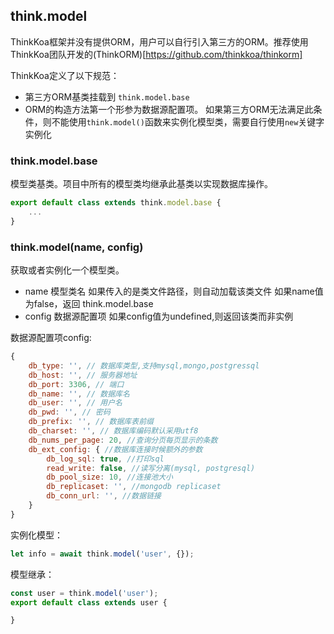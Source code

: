 ## think.model

ThinkKoa框架并没有提供ORM，用户可以自行引入第三方的ORM。推荐使用ThinkKoa团队开发的(ThinkORM)[https://github.com/thinkkoa/thinkorm]

ThinkKoa定义了以下规范：

* 第三方ORM基类挂载到 `think.model.base`
* ORM的构造方法第一个形参为数据源配置项。
        如果第三方ORM无法满足此条件，则不能使用`think.model()`函数来实例化模型类，需要自行使用`new`关键字实例化


### think.model.base
模型类基类。项目中所有的模型类均继承此基类以实现数据库操作。

```js
export default class extends think.model.base {
    ...
}
```

### think.model(name, config)

获取或者实例化一个模型类。

* name 模型类名
        如果传入的是类文件路径，则自动加载该类文件
        如果name值为false，返回 think.model.base
* config 数据源配置项
        如果config值为undefined,则返回该类而非实例

数据源配置项config: 

```js
{
    db_type: '', // 数据库类型,支持mysql,mongo,postgressql
    db_host: '', // 服务器地址
    db_port: 3306, // 端口
    db_name: '', // 数据库名
    db_user: '', // 用户名
    db_pwd: '', // 密码
    db_prefix: '', // 数据库表前缀
    db_charset: '', // 数据库编码默认采用utf8
    db_nums_per_page: 20, //查询分页每页显示的条数
    db_ext_config: { //数据库连接时候额外的参数
        db_log_sql: true, //打印sql
        read_write: false, //读写分离(mysql, postgresql)
        db_pool_size: 10, //连接池大小
        db_replicaset: '', //mongodb replicaset
        db_conn_url: '', //数据链接
    } 
}
```

实例化模型：

```js
let info = await think.model('user', {});
```

模型继承： 

```js
const user = think.model('user');
export default class extends user {

}

```